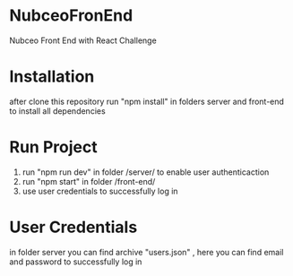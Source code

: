 # NubceoFronEnd
Nubceo Front End with React Challenge


# Installation

after clone this repository run "npm install" in folders server and front-end to install all dependencies 

# Run Project 

1) run "npm run dev" in folder /server/ to enable user authenticaction 
2) run "npm start" in folder /front-end/ 
3) use user credentials to successfully log in 

# User Credentials 
in folder server you can find archive "users.json" , here you can find email and password to successfully log in 

